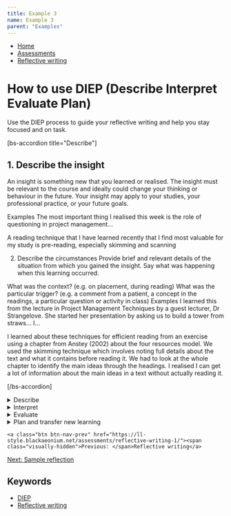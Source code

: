 ```yaml
---
title: Example 3
name: Example 3
parent: "Examples"
---
```

<nav aria-label="breadcrumbs"><ul class="breadcrumbs"><li><a href="/">Home</a></li><li><a href="/assessments">Assessments</a></li><li><a href="/reflective-writing-1">Reflective writing</a></li></ul></nav>			            <a id="main-content"></a>
<h1 class="margin-top-zero">How to use DIEP (Describe Interpret Evaluate Plan)</h1>
<p><style type="text/css"> .style2 { background-color: #FFFFFF !important; border-left: 5px solid #7EE0AB !important; margin-top: 15px !important; margin-bottom: 15px !important; } </style>
</p><p> <!-- Content begins --></p>
<p class="lead">Use the DIEP process to guide your reflective writing and help you stay focused and on task.</p>
<div class="accordion" id="accordion-example">
[bs-accordion title="Describe"]
<h2>1. Describe the insight</h2>
<p>An insight is something new that you learned or realised. The insight must be relevant to the course and ideally could change your thinking or behaviour in the future. Your insight may apply to your studies, your professional practice, or your future goals.</p>
Examples
The most important thing I realised this week is the role of questioning in project management…

A reading technique that I have learned recently that I find most valuable for my study is pre-reading, especially skimming and scanning

2. Describe the circumstances
Provide brief and relevant details of the situation from which you gained the insight. Say what was happening when this learning occurred.

What was the context? (e.g. on placement, during reading)
What was the particular trigger? (e.g. a comment from a patient, a concept in the readings, a particular question or activity in class)
Examples
I learned this from the lecture in Project Management Techniques by a guest lecturer, Dr Strangelove. She started her presentation by asking us to build a tower from straws… I…

I learned about these techniques for efficient reading from an exercise using a chapter from Anstey (2002) about the four resources model. We used the skimming technique which involves noting full details about the text and what it contains before reading it. We had to look at the whole chapter to identify the main ideas through the headings. I realised I can get a lot of information about the main ideas in a text without actually reading it.
    
[/bs-accordion]
</div>


<p></p><div class="acc"> <div class="lightweight-accordion"><details><summary class="lightweight-accordion-title"><span>Describe</span></summary><div class="lightweight-accordion-body"><h3 class="red-colour">1. Describe the insight</h3>
<p>An insight is something new that you learned or realised. The insight must be relevant to the course and ideally could change your thinking or behaviour in the future. Your insight may apply to your studies, your professional practice, or your future goals.</p>
<p> <!-- Examples --> </p>
<h4>Examples</h4>
<blockquote class="style2">
<p><em>The most important thing I realised this week is the role of questioning in project management…</em></p>
</blockquote>
<blockquote class="style2">
<p><em>A reading technique that I have learned recently that I find most valuable for my study is pre-reading, especially skimming and scanning</em></p>
</blockquote>
<h3 class="red-colour">2. Describe the circumstances</h3>
<p>Provide brief and relevant details of the situation from which you gained the insight. Say what was happening when this learning occurred.</p>
<ul>
<li>What was the context? (e.g. on placement, during reading)</li>
<li>What was the particular trigger? (e.g. a comment from a patient, a concept in the readings, a particular question or activity in class)</li>
</ul>
<p> <!-- Examples --> </p>
<h4>Examples</h4>
<blockquote class="style2">
<p><em>I learned this from the lecture in Project Management Techniques by a guest lecturer, Dr Strangelove. She started her presentation by asking us to build a tower from straws… I…</em></p>
</blockquote>
<blockquote class="style2">
<p><em>I learned about these techniques for efficient reading from an exercise using a chapter from Anstey (2002) about the four resources model. We used the skimming technique which involves noting full details about the text and what it contains before reading it. We had to look at the whole chapter to identify the main ideas through the headings. I realised I can get a lot of information about the main ideas in a text without actually reading it.</em></p>
</blockquote>
</div></details></div> <div class="lightweight-accordion"><details><summary class="lightweight-accordion-title"><span>Interpret</span></summary><div class="lightweight-accordion-body"><p>After describing your insight and the circumstances, you need to discuss its meaning. Interpret what the insight means. You can:</p>
<ul>
<li>explain why the insight is significant (in general but particularly to you)</li>
<li>discuss the questions it raises (in general or for you)</li>
<li>make connections between the insight and the course, theory or literature</li>
</ul>
<p>Now go deeper to analyse your insight by exploring such aspects as:</p>
<ul>
<li>What the insight might mean (in general and for you).</li>
<li>What factors influenced, formed or informed your insight e.g.
<ul>
<li>previous events or learning</li>
<li>your personality type</li>
<li>the setting or environment</li>
<li>your relationships with people involved</li>
</ul>
</li>
<li>The consequences of the insight, e.g.
<ul>
<li>How does it change things?</li>
<li>What else do you realise?</li>
<li>Does it cause confusion, doubt or deeper understanding about previous knowledge?</li>
</ul>
</li>
<li>Whether the insight is:
<ul>
<li>valid and logical</li>
<li>transferable or relevant to other situations</li>
<li>a new idea or an evolved understanding</li>
</ul>
</li>
</ul>
<h4>Examples</h4>
<blockquote class="style2">
<p><em>Understanding the importance of questions for clarification is central to my understanding of project management. This new emphasis underpins my use…</em></p>
</blockquote>
<blockquote class="style2">
<p><em>Skimming and scanning a text is a very new approach to reading for me. It is not something that I had previously practised when reading in my native language. I now understand that reading quickly is not negative, but rather it is more efficient, as Anstey (2002) explains…</em></p>
</blockquote>
</div></details></div> <div class="lightweight-accordion"><details><summary class="lightweight-accordion-title"><span>Evaluate</span></summary><div class="lightweight-accordion-body"><p>Once you have considered the meaning of the insight, you can discuss its value. What relevance does it have? How does it benefit your:</p>
<ul>
<li>learning?</li>
<li>coursework?</li>
<li>future professional development?</li>
</ul>
<h4>Examples</h4>
<blockquote class="style2">
<p><em>One benefit of understanding the critical role of questioning in project management is that it might give me more confidence. This experience has changed my perception of my role as an active participant in project management and not just as a passive receiver of a brief. This changes my view of questioning government authorities. In my job as a …</em></p>
</blockquote>
<blockquote class="style2">
<p><em>A significant benefit of understanding the technique of efficient reading is that I have much more confidence in locating important information in a text. Skimming and scanning a text allows me to… more effectively… I used to read every line very carefully. This made academic reading slow and burdensome and I did not always understand the main idea. Now…</em></p>
</blockquote>
</div></details></div> <div class="lightweight-accordion"><details><summary class="lightweight-accordion-title"><span>Plan and transfer new learning</span></summary><div class="lightweight-accordion-body"><p>Finally, say how you might apply this new insight in the future.</p>
<p>You may use the new insight in:</p>
<ul>
<li>your current course, placement or project</li>
<li>other courses in your degree</li>
<li>your future work or practice</li>
<li>your private or professional life in general</li>
</ul>
<p>You may find you need to:</p>
<ul>
<li>set behavioural or learning goals for yourself</li>
<li>develop strategies to learn &nbsp;concepts or skills that you are unfamiliar with or find challenging</li>
</ul>
<h4>Example</h4>
<blockquote class="style2">
<p><em>Clarifying the requirements of a brief is important and I will need to schedule time to identify and prepare the relevant questions early in the project timeline. </em></p>
</blockquote>
<blockquote class="style2">
<p><em>My new understanding of a technique for efficient reading will be important for me in many areas – in this course, in the Bachelor of Education degree, for my future primary teaching career, and in my life generally. Pre-reading, especially skimming and scanning, is an efficient way to approach a new text in this Teaching Reading course and for all the other subjects in my degree. In my professional development as a primary school teacher I will need to keep up with theory and developments throughout my career so I need to be observant when I approach new texts to identify the useful studies… Finally, applying efficient pre-reading skills will enable me to make better judgements about what to read and how to locate the main ideas and specific information in any material I need for effective participation in society.</em></p>
</blockquote>
</div></details></div> <p></p></div><p></p>
			<nav class="btn-nav-container" aria-label="Previous and next links">

    <a class="btn btn-nav-prev" href="https://ll-style.blackaeonium.net/assessments/reflective-writing-1/"><span class="visually-hidden">Previous: </span>Reflective writing</a>


<a class="btn btn-nav-next" href="https://ll-style.blackaeonium.net/assessments/reflective-writing-1/sample-reflection/"><span class="visually-hidden">Next: </span>Sample reflection</a>
</nav><!-- .navigation -->			



<!-- keywords echo - https://www.advancedcustomfields.com/resources/taxonomy/ -->      

<div class="keywords">
    <h2 class="h5">Keywords</h2>
    <ul>
                <li><a href="https://ll-style.blackaeonium.net/keyword/diep/">DIEP</a></li>  
                <li><a href="https://ll-style.blackaeonium.net/keyword/reflective-writing/">Reflective writing</a></li>  
        </ul>
</div>
 
<!-- keywords echo end 

<!-- category echo - https://www.advancedcustomfields.com/resources/taxonomy/ --> 
<!--
<p><strong>Subjects </strong>
    | <strong><a href="https://ll-style.blackaeonium.net/subject-area/assessments/">Assessments</a></strong>  
    </p>
-->
<!-- category echo end -->











